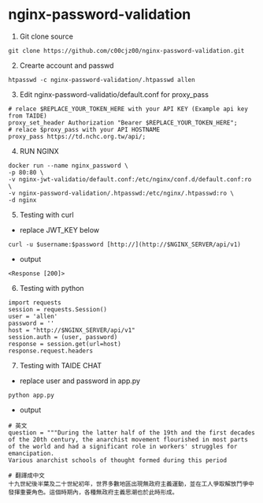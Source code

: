 # nginx-password-validation
1. Git clone source
```
git clone https://github.com/c00cjz00/nginx-password-validation.git
```

2. Crearte account and passwd
```
htpasswd -c nginx-password-validation/.htpasswd allen
```

3. Edit nginx-password-validatio/default.conf for proxy_pass 
```
# relace $REPLACE_YOUR_TOKEN_HERE with your API KEY (Example api key from TAIDE)
proxy_set_header Authorization "Bearer $REPLACE_YOUR_TOKEN_HERE";
# relace $proxy_pass with your API HOSTNAME
proxy_pass https://td.nchc.org.tw/api/;		
```
4. RUN NGINX
```
docker run --name nginx_password \
-p 80:80 \
-v nginx-jwt-validatio/default.conf:/etc/nginx/conf.d/default.conf:ro \
-v nginx-password-validation/.htpasswd:/etc/nginx/.htpasswd:ro \
-d nginx
```

5. Testing with curl
- replace JWT_KEY below 
```
curl -u $username:$password [http://](http://$NGINX_SERVER/api/v1)
```
- output
```
<Response [200]>
```

6. Testing with python
```
import requests
session = requests.Session()
user = 'allen'
password = ''
host = "http://$NGINX_SERVER/api/v1"
session.auth = (user, password)
response = session.get(url=host)
response.request.headers
```

7. Testing with TAIDE CHAT
- replace user and password in app.py
```
python app.py
```
- output
```
# 英文
question = """During the latter half of the 19th and the first decades of the 20th century, the anarchist movement flourished in most parts of the world and had a significant role in workers' struggles for emancipation.
Various anarchist schools of thought formed during this period

# 翻譯成中文
十九世紀後半葉及二十世紀初年，世界多數地區出現無政府主義運動，並在工人爭取解放鬥爭中發揮重要角色。這個時期內，各種無政府主義思潮也於此時形成。
```

